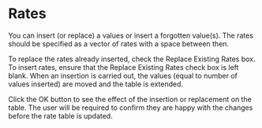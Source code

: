 # Rates

You can insert (or replace) a values or insert a forgotten value(s). The
rates should be specified as a vector of rates with a space between
then.

To replace the rates already inserted, check the Replace Existing Rates
box. To insert rates, ensure that the Replace Existing Rates check box
is left blank. When an insertion is carried out, the values (equal to
number of values inserted) are moved and the table is extended.

Click the OK button to see the effect of the insertion or replacement on
the table. The user will be required to confirm they are happy with the
changes before the rate table is updated.
